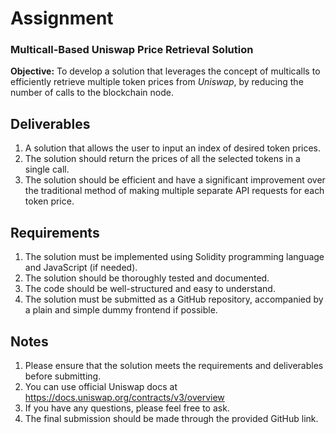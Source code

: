 # Assignment
### Multicall-Based Uniswap Price Retrieval Solution

**Objective:** To develop a solution that leverages the concept of multicalls to efficiently retrieve multiple token prices from *Uniswap*, by reducing the number of calls to the blockchain node.
## Deliverables

1.  A solution that allows the user to input an index of desired token prices.
2.  The solution should return the prices of all the selected tokens in a single call.
3.  The solution should be efficient and have a significant improvement over the traditional method of making multiple separate API requests for each token price.

## Requirements

1.  The solution must be implemented using Solidity programming language and JavaScript (if needed).
2.  The solution should be thoroughly tested and documented.
3.  The code should be well-structured and easy to understand.
4.  The solution must be submitted as a GitHub repository, accompanied by a plain and simple dummy frontend if possible.

## Notes
1.  Please ensure that the solution meets the requirements and deliverables before submitting.
2. You can use official Uniswap docs at https://docs.uniswap.org/contracts/v3/overview
3.  If you have any questions, please feel free to ask.
4.  The final submission should be made through the provided GitHub link.

